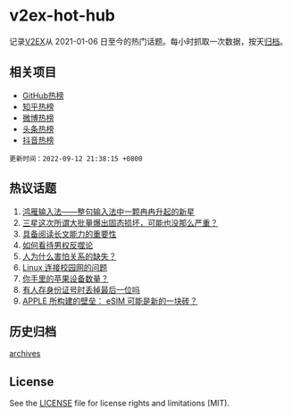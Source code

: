 # v2ex-hot-hub

 记录[V2EX](https://www.v2ex.com/)从 2021-01-06 日至今的热门话题。每小时抓取一次数据，按天[归档](archives)。
 
 ## 相关项目

- [GitHub热榜](https://github.com/snaildev/github-hot-hub)
- [知乎热榜](https://github.com/snaildev/zhihu-hot-hub)
- [微博热榜](https://github.com/snaildev/weibo-hot-hub)
- [头条热榜](https://github.com/snaildev/toutiao-hot-hub)
- [抖音热榜](https://github.com/snaildev/douyin-hot-hub)


 `更新时间：2022-09-12 21:38:15 +0800`

## 热议话题

1. [鸿雁输入法——整句输入法中一颗冉冉升起的新星](https://www.v2ex.com/t/879486)
1. [三星这次所谓大批量爆出固态损坏，可能也没那么严重？](https://www.v2ex.com/t/879351)
1. [具备阅读长文能力的重要性](https://www.v2ex.com/t/879381)
1. [如何看待男权反噬论](https://www.v2ex.com/t/879343)
1. [人为什么害怕关系的缺失？](https://www.v2ex.com/t/879407)
1. [Linux 连接校园网的问题](https://www.v2ex.com/t/879344)
1. [你手里的苹果设备数量？](https://www.v2ex.com/t/879466)
1. [有人存身份证号时丢掉最后一位吗](https://www.v2ex.com/t/879424)
1. [APPLE 所构建的壁垒： eSIM 可能是新的一块砖？](https://www.v2ex.com/t/879357)

## 历史归档

[archives](archives)

## License

See the [LICENSE](LICENSE) file for license rights and limitations (MIT).
